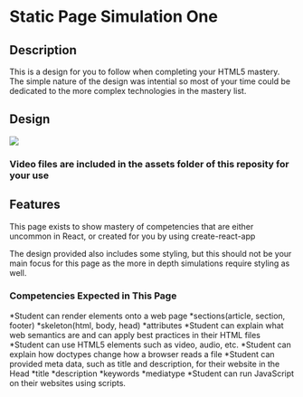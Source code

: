 # Static Page Simulation One
## Description
This is a design for you to follow when completing your HTML5 mastery. The simple nature of the design was intential so most of your time could be dedicated to the more complex technologies in the mastery list.

## Design

<img src="https://github.com/Be-The-Bert/static-video-simulation/blob/master/assets/example.gif" />

### Video files are included in the assets folder of this reposity for your use

## Features
This page exists to show mastery of competencies that are either uncommon in React, or created for you by using create-react-app

The design provided also includes some styling, but this should not be your main focus for this page as the more in depth simulations require styling as well. 

### Competencies Expected in This Page
*Student can render elements onto a web page
  *sections(article, section, footer)
  *skeleton(html, body, head)
  *attributes
*Student can explain what web semantics are and can apply best practices in their HTML files
*Student can use HTML5 elements such as video, audio, etc.
*Student can explain how doctypes change how a browser reads a file
*Student can provided meta data, such as title and description, for their website in the Head
  *title
  *description
  *keywords
  *mediatype
*Student can run JavaScript on their websites using scripts.